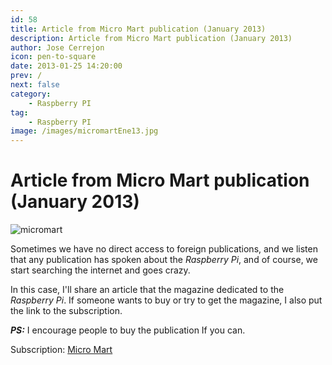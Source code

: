 ```yaml
---
id: 58
title: Article from Micro Mart publication (January 2013)
description: Article from Micro Mart publication (January 2013)
author: Jose Cerrejon
icon: pen-to-square
date: 2013-01-25 14:20:00
prev: /
next: false
category:
    - Raspberry PI
tag:
    - Raspberry PI
image: /images/micromartEne13.jpg
---
```


# Article from Micro Mart publication (January 2013)

![micromart](/images/micromartEne13.jpg)

Sometimes we have no direct access to foreign publications, and we listen that any publication has spoken about the _Raspberry Pi_, and of course, we start searching the internet and goes crazy.

In this case, I'll share an article that the magazine dedicated to the _Raspberry Pi_. If someone wants to buy or try to get the magazine, I also put the link to the subscription.

**_PS:_** I encourage people to buy the publication If you can.

Subscription: [Micro Mart](https://subscribe.micromart.co.uk/)
